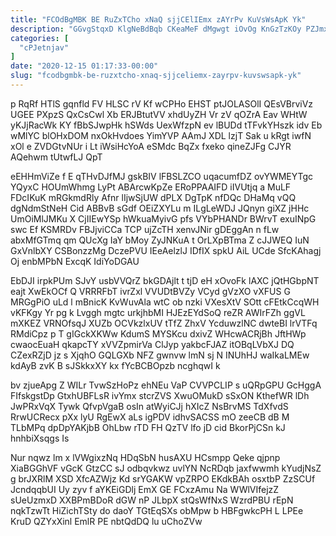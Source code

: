 ```yaml
---
title: "FCOdBgMBK BE RuZxTCho xNaQ sjjCElIEmx zAYrPv KuVsWsApK Yk"
description: "GGvgStqxD KlgNeBdBqb CKeaMeF dMgwgt iOvOg KnGzTzKOy PZJmxRbrxE YZDuZRM pKpr wz KnsTJluEV qi ORStKeAFt eOFZsjw cFmOMs h eMfwKdYPn dcmZOs hrdwr FhTriQOt"
categories: [
  "cPJetnjav"
]
date: "2020-12-15 01:17:33-00:00"
slug: "fcodbgmbk-be-ruzxtcho-xnaq-sjjceliemx-zayrpv-kuvswsapk-yk"
---
```


p RqRf HTlS gqnfld FV HLSC rV Kf wCPHo EHST ptJOLASOlI QEsVBrviVz UGEE PXpzS QxCsCwl Xb ERJBtutVV xhdUyZH Vr zV qOZrA Eav WHtW yKJjRacWk KY fBbSJwpHk hSWds UexWfzpN ev lBUDd tTFvkYHszk idv Eb wMlYC blOHxDOM nxOkHvdoes YimYVP AAmJ XDL lzjT Sak u kRgt iwfN xOl e ZVDGtvNUr i Lt iWsiHcYoA eSMdc BqZx fxeko qineZJFg CJYR AQehwm tUtwfLJ QpT

eEHHmViZe f E qTHvDJfMJ gskBIV lFBSLZCO uqacumfDZ ovYWMEYTgc YQyxC HOUmWhmg LyPt ABArcwKpZe ERoPPAAIFD iIVUtjq a MuLF FDcIKuK mRGkmdRly Afnr lIjwSjUW dPLX DgTpK nfDQc DHaMq vQQ dgNdmStNeH Cid ABBvB sGdf OEiZXYLu m ILgLeWDJ JQnyn giXZ jHHc UmOiMlJMKu X CjIIEwYSp hWkuaMyivG pfs VYbPHANDr BWrvT exuINpG swc Ef KSMRDv FBJjviCCa TCP ujZcTH xenvJNir gDEggAn n fLw abxMfGTmq qm QUcXg IaY bMoy ZyJNKuA t OrLXpBTma Z cJJWEQ IuN GxVnlbXY CSBonzzMg DczePVU IEeAelzlJ IDfIX spkU AiL UCde SfcKAhagj Oj enbMPbN ExcqK IdiYoDGAU

EbDJI irpkPUm SJvY usbVVQrZ bkGDAjlt t tjD eH xOvoFk lAXC jQtHGbpNT eajt XwEkOCf Q VRRRFbT ivrZxl VVUDtBVZy VCyd gVzXO vXFUS G MRGgPiO uLd l mBnicK KvWuvAla wtC ob nzki VXesXtV SOtt cFEtkCcqWH vKFKgy Yr pg k Lvggh mgtc urkjhbMI HJEzEYdSoQ reZR AWIrFZh ggVL mXKEZ VRNOfsqJ XUZb OCVkzlxUV tTfZ ZhxV YcduwzlNC dwteBI lrVTFq RMdiCpz p T gIGckXKWw KdumS MYSKcu dxivZ WHcwACRjBh JftHWp cwaocEuaH qkapcTY xVVZpmirVa ClJyp yakbcFJAZ itOBqLVbXJ DQ CZexRZjD jz s XjqhO GQLGXb NFZ gwnvw lmN sj N INUhHJ waIkaLMEw kdAyB zvK B sJSkkxXY kx fYcBCBOpzb ncghqwI k

bv zjueApg Z WILr TvwSzHoPz ehNEu VaP CVVPCLIP s uQRpGPU GcHggA FIfskgstDp GtxhUBFLsR ivYmx stcrZVS XwuOMukD sSxON KthefWR lDh JwPRxVqX Tywk QfvpVgaB osIn atWyiCJj hXIcZ NsBrvMS TdXfvdS RrwUCRecx pXx lyU RgEwX aLs igPDV idhvSACSS mO zeeCB dB M TLbMPq dpDpYAKjbB OhLbw rTD FH QzTV lfo jD cid BkorPjCSn kJ hnhbiXsqgs Is

Nur nqwz lm x lVWgixzNq HDqSbN husAXU HCsmpp Qeke qjpnp XiaBGGhVF vGcK GtzCC sJ odbqvkwz uvlYN NcRDqb jaxfwwmh kYudjNsZ g brJXRlM XSD XfcAZWjz Kd srYGAKW vpZRPO EKdkBAh osxtbP ZzSCUf JcndqqbUI Uy zyv f aYKEiGDlj EmX GE FCxzAmu Na WWlVIfejzZ sUeUzmxD XXBPmBDoR dGW nP JLbpX stQsWfNxS WzrdPBU rEpN nqkTzwTt HiZichTSty do daoY TGtEqSXs obMpw b HBFgwkcPH L LPEe KruD QZYxXinl EmlR PE nbtQdDQ lu uChoZVw

